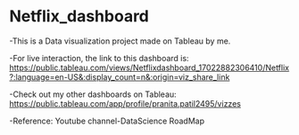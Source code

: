 # Netflix_dashboard
-This is a Data visualization project made on Tableau by me.

-For live interaction, the link to this dashboard is: https://public.tableau.com/views/Netflixdashboard_17022882306410/Netflix?:language=en-US&:display_count=n&:origin=viz_share_link

-Check out my other dashboards on Tableau: https://public.tableau.com/app/profile/pranita.patil2495/vizzes

-Reference: Youtube channel-DataScience RoadMap
